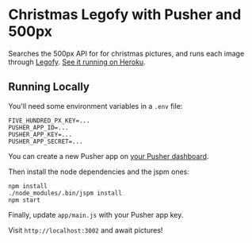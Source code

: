 # Christmas Legofy with Pusher and 500px

Searches the 500px API for for christmas pictures, and runs each image through [Legofy](https://github.com/Wildhoney/Legofy). [See it running on Heroku](http://realtime-lego.herokuapp.com/).

## Running Locally

You'll need some environment variables in a `.env` file:

```
FIVE_HUNDRED_PX_KEY=...
PUSHER_APP_ID=...
PUSHER_APP_KEY=...
PUSHER_APP_SECRET=...
```

You can create a new Pusher app on [your Pusher dashboard](https://dashboard.pusher.com).

Then install the node dependencies and the jspm ones:

```
npm install
./node_modules/.bin/jspm install
npm start
```

Finally, update `app/main.js` with your Pusher app key.

Visit `http://localhost:3002` and await pictures!


